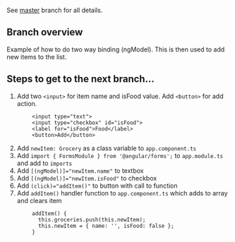 See [master](https://github.com/dstanich/intro-to-angular-presentation) branch for all details.

## Branch overview
Example of how to do two way binding (ngModel).  This is then used to add new items to the list.

## Steps to get to the next branch...
1.  Add two `<input>` for item name and isFood value.  Add `<button>` for add action.
```
        <input type="text">
        <input type="checkbox" id="isFood">
        <label for="isFood">Food</label>
        <button>Add</button>
```

2.  Add `newItem: Grocery` as a class variable to `app.component.ts`
3.  Add `import { FormsModule } from '@angular/forms';` to `app.module.ts` and add to `imports`
4.  Add `[(ngModel)]="newItem.name"` to textbox
5.  Add `[(ngModel)]="newItem.isFood"` to checkbox
6.  Add `(click)="addItem()"` to button with call to function
7.  Add `addItem()` handler function to `app.component.ts` which adds to array and clears item
```
        addItem() {
          this.groceries.push(this.newItem);
          this.newItem = { name: '', isFood: false };
        }
```
